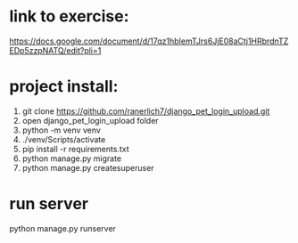 # link to exercise:

https://docs.google.com/document/d/17qz1hbIemTJrs6JjE08aCtj1HRbrdnTZEDp5zzpNATQ/edit?pli=1

# project install:

1. git clone https://github.com/ranerlich7/django_pet_login_upload.git
2. open django_pet_login_upload folder
3. python -m venv venv
4. ./venv/Scripts/activate
5. pip install -r requirements.txt
6. python manage.py migrate
7. python manage.py createsuperuser

# run server

python manage.py runserver
